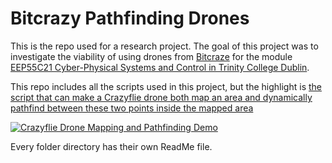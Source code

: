 # Bitcrazy Pathfinding Drones
This is the repo used for a research project. The goal of this project was to investigate the viability of using drones from [Bitcraze](https://www.bitcraze.io/) for the module [EEP55C21 Cyber-Physical Systems and Control in Trinity College Dublin](https://www.tcd.ie/media/tcd/elecengineering/pdfs/eep55c21-cyber-physical-systems-and-control.pdf).

This repo includes all the scripts used in this project, but the highlight is [the script that can make a Crazyflie drone both map an area and dynamically pathfind between these two points inside the mapped area](drone_scripts/custom/mapper_drone)

[![Crazyflie Drone Mapping and Pathfinding Demo](https://img.youtube.com/vi/a58uORNnVMc/0.jpg)](https://www.youtube.com/watch?v=a58uORNnVMc)

Every folder directory has their own ReadMe file.
